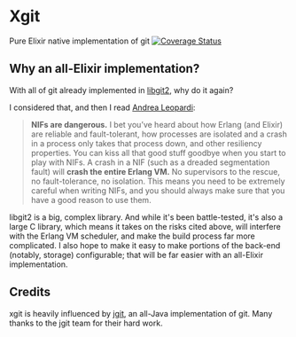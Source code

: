 # Xgit

Pure Elixir native implementation of git [![Coverage Status](https://coveralls.io/repos/github/scouten/xgit/badge.svg?t=xE9sgP)](https://coveralls.io/github/scouten/xgit)


## Why an all-Elixir implementation?

With all of git already implemented in [libgit2](https://github.com/libgit2/libgit2), why do it again?

I considered that, and then I read [Andrea Leopardi](https://andrealeopardi.com/posts/using-c-from-elixir-with-nifs/):

> **NIFs are dangerous.** I bet you’ve heard about how Erlang (and Elixir) are reliable and fault-tolerant, how processes are isolated and a crash in a process only takes that process down, and other resiliency properties. You can kiss all that good stuff goodbye when you start to play with NIFs. A crash in a NIF (such as a dreaded segmentation fault) will **crash the entire Erlang VM.** No supervisors to the rescue, no fault-tolerance, no isolation. This means you need to be extremely careful when writing NIFs, and you should always make sure that you have a good reason to use them.

libgit2 is a big, complex library. And while it's been battle-tested, it's also a large C library, which means it takes on the risks cited above, will interfere with the Erlang VM scheduler, and make the build process far more complicated. I also hope to make it easy to make portions of the back-end (notably, storage) configurable; that will be far easier with an all-Elixir implementation.

## Credits

xgit is heavily influenced by [jgit](https://www.eclipse.org/jgit/), an all-Java implementation of git. Many thanks to the jgit team for their hard work.
